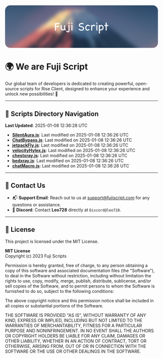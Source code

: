 ![Banner](.github/b.webp)

# 🌍 **We are Fuji Script**

Our global team of developers is dedicated to creating powerful, open-source scripts for Rise Client, designed to enhance your experience and unlock new possibilities! 🌟

---
<!-- SCRIPTS_NAVIGATION_START -->
## 📂 **Scripts Directory Navigation**

**Last Updated**: 2025-01-08 12:36:28 UTC

- **[SilentAura.js](scripts/SilentAura.js)**: Last modified on 2025-01-08 12:36:26 UTC
- **[ChatBypass.js](scripts/ChatBypass.js)**: Last modified on 2025-01-08 12:36:26 UTC
- **[jetpackFly.js](scripts/jetpackFly.js)**: Last modified on 2025-01-08 12:36:26 UTC
- **[velocityHylex.js](scripts/velocityHylex.js)**: Last modified on 2025-01-08 12:36:26 UTC
- **[chestxray.js](scripts/chestxray.js)**: Last modified on 2025-01-08 12:36:26 UTC
- **[bedxray.js](scripts/bedxray.js)**: Last modified on 2025-01-08 12:36:26 UTC
- **[chatMacro.js](scripts/chatMacro.js)**: Last modified on 2025-01-08 12:36:26 UTC

<!-- SCRIPTS_NAVIGATION_END -->

---

## 💬 **Contact Us**  
- 📬 **Support Email**: Reach out to us at [support@fujiscript.com](mailto:support@fujiscript.com) for any questions or assistance.  
- 💬 **Discord**: Contact **Leo728** directly at `Discord@leo728`.

---

## 📜 **License**

This project is licensed under the MIT License.  

**MIT License**  
Copyright (c) 2023 Fuji Scripts  

Permission is hereby granted, free of charge, to any person obtaining a copy of this software and associated documentation files (the "Software"), to deal in the Software without restriction, including without limitation the rights to use, copy, modify, merge, publish, distribute, sublicense, and/or sell copies of the Software, and to permit persons to whom the Software is furnished to do so, subject to the following conditions:  

The above copyright notice and this permission notice shall be included in all copies or substantial portions of the Software.  

THE SOFTWARE IS PROVIDED "AS IS", WITHOUT WARRANTY OF ANY KIND, EXPRESS OR IMPLIED, INCLUDING BUT NOT LIMITED TO THE WARRANTIES OF MERCHANTABILITY, FITNESS FOR A PARTICULAR PURPOSE AND NONINFRINGEMENT. IN NO EVENT SHALL THE AUTHORS OR COPYRIGHT HOLDERS BE LIABLE FOR ANY CLAIM, DAMAGES OR OTHER LIABILITY, WHETHER IN AN ACTION OF CONTRACT, TORT OR OTHERWISE, ARISING FROM, OUT OF OR IN CONNECTION WITH THE SOFTWARE OR THE USE OR OTHER DEALINGS IN THE SOFTWARE.  
